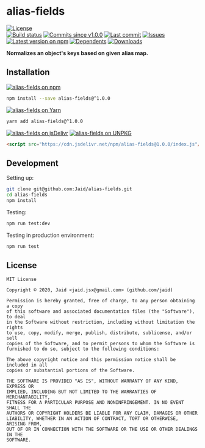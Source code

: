# alias-fields


<a href="https://raw.githubusercontent.com/Jaid/alias-fields/master/license.txt"><img src="https://img.shields.io/github/license/Jaid/alias-fields?style=flat-square" alt="License"/></a>  
<a href="https://actions-badge.atrox.dev/Jaid/alias-fields/goto"><img src="https://img.shields.io/endpoint.svg?style=flat-square&url=https%3A%2F%2Factions-badge.atrox.dev%2FJaid%2Falias-fields%2Fbadge" alt="Build status"/></a> <a href="https://github.com/Jaid/alias-fields/commits"><img src="https://img.shields.io/github/commits-since/Jaid/alias-fields/v1.0.0?style=flat-square&logo=github" alt="Commits since v1.0.0"/></a> <a href="https://github.com/Jaid/alias-fields/commits"><img src="https://img.shields.io/github/last-commit/Jaid/alias-fields?style=flat-square&logo=github" alt="Last commit"/></a> <a href="https://github.com/Jaid/alias-fields/issues"><img src="https://img.shields.io/github/issues/Jaid/alias-fields?style=flat-square&logo=github" alt="Issues"/></a>  
<a href="https://npmjs.com/package/alias-fields"><img src="https://img.shields.io/npm/v/alias-fields?style=flat-square&logo=npm&label=latest%20version" alt="Latest version on npm"/></a> <a href="https://github.com/Jaid/alias-fields/network/dependents"><img src="https://img.shields.io/librariesio/dependents/npm/alias-fields?style=flat-square&logo=npm" alt="Dependents"/></a> <a href="https://npmjs.com/package/alias-fields"><img src="https://img.shields.io/npm/dm/alias-fields?style=flat-square&logo=npm" alt="Downloads"/></a>

**Normalizes an object's keys based on given alias map.**















## Installation
<a href="https://npmjs.com/package/alias-fields"><img src="https://img.shields.io/badge/npm-alias--fields-C23039?style=flat-square&logo=npm" alt="alias-fields on npm"/></a>
```bash
npm install --save alias-fields@^1.0.0
```
<a href="https://yarnpkg.com/package/alias-fields"><img src="https://img.shields.io/badge/Yarn-alias--fields-2F8CB7?style=flat-square&logo=yarn&logoColor=white" alt="alias-fields on Yarn"/></a>
```bash
yarn add alias-fields@^1.0.0
```
<a href="https://jsdelivr.com/package/npm/alias-fields/"><img src="https://img.shields.io/badge/jsDelivr-alias--fields-orange?style=flat-square&logo=html5&logoColor=white" alt="alias-fields on jsDelivr"/></a> <a href="https://unpkg.com/browse/alias-fields/"><img src="https://img.shields.io/badge/UNPKG-alias--fields-orange?style=flat-square&logo=html5&logoColor=white" alt="alias-fields on UNPKG"/></a>
```html
<script src="https://cdn.jsdelivr.net/npm/alias-fields@1.0.0/index.js"/>
```








## Development



Setting up:
```bash
git clone git@github.com:Jaid/alias-fields.git
cd alias-fields
npm install
```
Testing:
```bash
npm run test:dev
```
Testing in production environment:
```bash
npm run test
```


## License
```text
MIT License

Copyright © 2020, Jaid <jaid.jsx@gmail.com> (github.com/jaid)

Permission is hereby granted, free of charge, to any person obtaining a copy
of this software and associated documentation files (the "Software"), to deal
in the Software without restriction, including without limitation the rights
to use, copy, modify, merge, publish, distribute, sublicense, and/or sell
copies of the Software, and to permit persons to whom the Software is
furnished to do so, subject to the following conditions:

The above copyright notice and this permission notice shall be included in all
copies or substantial portions of the Software.

THE SOFTWARE IS PROVIDED "AS IS", WITHOUT WARRANTY OF ANY KIND, EXPRESS OR
IMPLIED, INCLUDING BUT NOT LIMITED TO THE WARRANTIES OF MERCHANTABILITY,
FITNESS FOR A PARTICULAR PURPOSE AND NONINFRINGEMENT. IN NO EVENT SHALL THE
AUTHORS OR COPYRIGHT HOLDERS BE LIABLE FOR ANY CLAIM, DAMAGES OR OTHER
LIABILITY, WHETHER IN AN ACTION OF CONTRACT, TORT OR OTHERWISE, ARISING FROM,
OUT OF OR IN CONNECTION WITH THE SOFTWARE OR THE USE OR OTHER DEALINGS IN THE
SOFTWARE.
```
